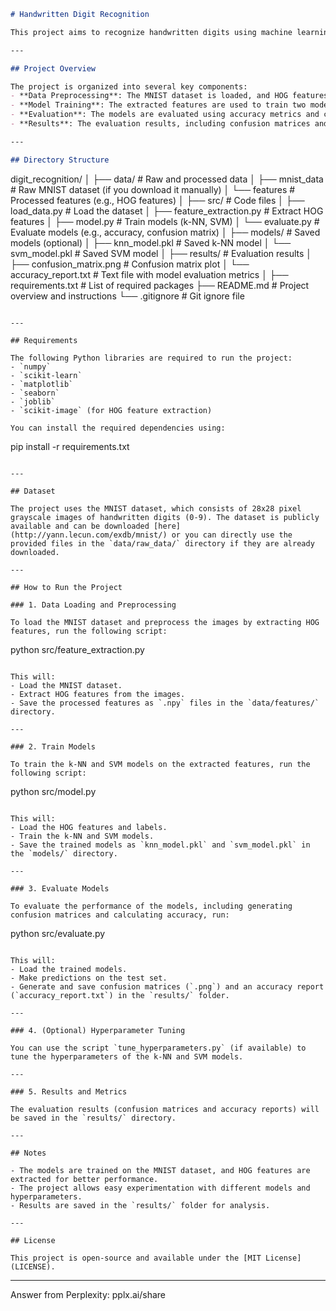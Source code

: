 ```markdown
# Handwritten Digit Recognition

This project aims to recognize handwritten digits using machine learning algorithms. The model is trained on the MNIST dataset, and the primary features are extracted using **Histogram of Oriented Gradients (HOG)**. The project uses two classification algorithms: **k-Nearest Neighbors (k-NN)** and **Support Vector Machines (SVM)**.

---

## Project Overview

The project is organized into several key components:
- **Data Preprocessing**: The MNIST dataset is loaded, and HOG features are extracted from the images.
- **Model Training**: The extracted features are used to train two models: k-Nearest Neighbors (k-NN) and Support Vector Machines (SVM).
- **Evaluation**: The models are evaluated using accuracy metrics and confusion matrices.
- **Results**: The evaluation results, including confusion matrices and accuracy reports, are saved for future reference.

---

## Directory Structure

```
digit_recognition/ 
│
├── data/                # Raw and processed data
│   ├── mnist_data # Raw MNIST dataset (if you download it manually)
│   └── features     # Processed features (e.g., HOG features) 
│
├── src/                 # Code files
│   ├── load_data.py     # Load the dataset
│   ├── feature_extraction.py  # Extract HOG features
│   ├── model.py         # Train models (k-NN, SVM)
│   └── evaluate.py      # Evaluate models (e.g., accuracy, confusion matrix)
│
├── models/              # Saved models (optional)
│   ├── knn_model.pkl    # Saved k-NN model
│   └── svm_model.pkl    # Saved SVM model
│
├── results/             # Evaluation results
│   ├── confusion_matrix.png  # Confusion matrix plot
│   └── accuracy_report.txt  # Text file with model evaluation metrics
│
├── requirements.txt     # List of required packages
├── README.md            # Project overview and instructions
└── .gitignore           # Git ignore file
```

---

## Requirements

The following Python libraries are required to run the project:
- `numpy`
- `scikit-learn`
- `matplotlib`
- `seaborn`
- `joblib`
- `scikit-image` (for HOG feature extraction)

You can install the required dependencies using:

```
pip install -r requirements.txt
```

---

## Dataset

The project uses the MNIST dataset, which consists of 28x28 pixel grayscale images of handwritten digits (0-9). The dataset is publicly available and can be downloaded [here](http://yann.lecun.com/exdb/mnist/) or you can directly use the provided files in the `data/raw_data/` directory if they are already downloaded.

---

## How to Run the Project

### 1. Data Loading and Preprocessing

To load the MNIST dataset and preprocess the images by extracting HOG features, run the following script:

```
python src/feature_extraction.py
```

This will:
- Load the MNIST dataset.
- Extract HOG features from the images.
- Save the processed features as `.npy` files in the `data/features/` directory.

---

### 2. Train Models

To train the k-NN and SVM models on the extracted features, run the following script:

```
python src/model.py
```

This will:
- Load the HOG features and labels.
- Train the k-NN and SVM models.
- Save the trained models as `knn_model.pkl` and `svm_model.pkl` in the `models/` directory.

---

### 3. Evaluate Models

To evaluate the performance of the models, including generating confusion matrices and calculating accuracy, run:

```
python src/evaluate.py
```

This will:
- Load the trained models.
- Make predictions on the test set.
- Generate and save confusion matrices (`.png`) and an accuracy report (`accuracy_report.txt`) in the `results/` folder.

---

### 4. (Optional) Hyperparameter Tuning

You can use the script `tune_hyperparameters.py` (if available) to tune the hyperparameters of the k-NN and SVM models.

---

### 5. Results and Metrics

The evaluation results (confusion matrices and accuracy reports) will be saved in the `results/` directory. 

---

## Notes

- The models are trained on the MNIST dataset, and HOG features are extracted for better performance.
- The project allows easy experimentation with different models and hyperparameters.
- Results are saved in the `results/` folder for analysis.

---

## License

This project is open-source and available under the [MIT License](LICENSE).
```

---
Answer from Perplexity: pplx.ai/share